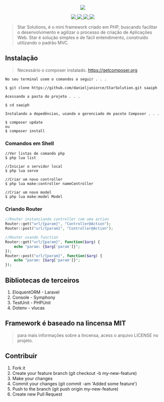 <p align="center"><img src="https://user-images.githubusercontent.com/33224319/57905337-95f1a500-784c-11e9-83c2-34c96465f5fd.jpg"></p>

<p align="center">
    <a href="https://github.com/saaiph/saaiph/releases">
        <img src="https://img.shields.io/badge/Release-v1.5-green.svg">
    </a>
    <a href="http://php.net">
        <img src="https://img.shields.io/badge/PHP-7.1.2-purple.svg">
    </a>
        <a href="https://github.com/saaiph/saaiph/releases">
        <img src="https://img.shields.io/badge/Build-Success-Green.svg">
    </a>
    <a href="https://lbesson.mit-license.org/">
        <img src="https://img.shields.io/badge/License-MIT-blue.svg">
    </a>

</p>

>Star Solutions, é o mini framework criado em PHP, buscando facilitar o desenvolvimento e agilizar o processo de criação de Aplicações Web. Star é solução simples e de fácil entendimento, construido utilizando o padrão MVC.


## Instalação
> Necessário o composer instalado. https://getcomposer.org

```shell
No seu terminal usem o comandos a seguir . . . 

$ git clone https://github.com/danieljuniorce/StarSolution.git saaiph

Acessando a pasta do projeto . . .

$ cd saaiph

Instalando a depedências, usando o gerenciado de pacote Composer . . .

$ composer update
ou
$ composer install

```

### Comandos em Shell
```shell
//Ver listas de comando php
$ php lua list

//Iniciar o servidor local
$ php lua serve

//Criar um novo controller
$ php lua make:controller nameController

//Criar um novo model
$ php lua make:model Model
```

### Criando Router
```php
//Router instanciando controller com uma action
Router::get("url/{param}", "Controller@Action");
Router::post("url/{param}", "Controller@Action");

//Router usando function
Router::get("url/{param}", function($arg) {
    echo "param: {$arg['param']}";
});
Router::post("url/{param}", function($arg) {
    echo "param: {$arg['param']}";
});
```

## Bibliotecas de terceiros
1. EloquentORM - Laravel
2. Console - Symphony
3. TestUnit - PHPUnit
4. Dotenv - vlucas

## Framework é baseado na lincensa MIT
> para mais informações sobre a lincensa, acess o arquivo LICENSE no projeto.

## Contribuir
1. Fork it
2. Create your feature branch (git checkout -b my-new-feature)
3. Make your changes
5. Commit your changes (git commit -am 'Added some feature')
6. Push to the branch (git push origin my-new-feature)
7. Create new Pull Request
